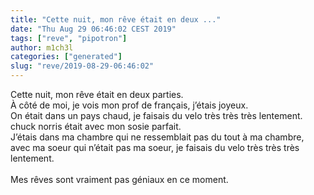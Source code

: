 ```yaml
---
title: "Cette nuit, mon rêve était en deux ..."
date: "Thu Aug 29 06:46:02 CEST 2019"
tags: ["reve", "pipotron"]
author: m1ch3l
categories: ["generated"]
slug: "reve/2019-08-29-06:46:02"
---
```


Cette nuit, mon rêve était en deux parties.<br>
À côté de moi, je vois mon prof de français, j’étais joyeux.<br>
On était dans un pays chaud, je faisais du velo très très très lentement.<br>
chuck norris était avec mon sosie parfait.<br>
J’étais dans ma chambre qui ne ressemblait pas du tout à ma chambre, avec ma soeur qui n’était pas ma soeur, je faisais du velo très très très lentement.<br>
<br>
Mes rêves sont vraiment pas géniaux en ce moment.<br>
<br>
